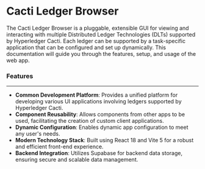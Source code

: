 Cacti Ledger Browser
================================================================================

The Cacti Ledger Browser is a pluggable, extensible GUI for viewing and interacting with multiple Distributed Ledger Technologies (DLTs) supported by Hyperledger Cacti. Each ledger can be supported by a task-specific application that can be configured and set up dynamically. This documentation will guide you through the features, setup, and usage of the web app.

### Features

---

- **Common Development Platform**: Provides a unified platform for developing various UI applications involving ledgers supported by Hyperledger Cacti.
- **Component Reusability**: Allows components from other apps to be used, facilitating the creation of custom client applications.
- **Dynamic Configuration**: Enables dynamic app configuration to meet any user's needs.
- **Modern Technology Stack**: Built using React 18 and Vite 5 for a robust and efficient front-end experience.
- **Backend Integration**: Utilizes Supabase for backend data storage, ensuring secure and scalable data management.

